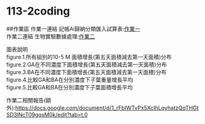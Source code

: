 # 113-2coding
##作業區
作業一連結 記帳Ai歸納分類匯入試算表:[作業一](https://github.com/kurakanja/113-2coding/blob/main/HW1.ipynb 
)  
作業二連結 生物實驗數據處理:[作業二](https://github.com/kurakanja/113-2coding/blob/main/%E7%94%9F%E7%89%A9%E6%A4%8D%E7%89%A9%E7%9B%92%E9%AC%9A%E5%9C%96.ipynb)  

圖表說明  
figure.1.所有組別的10-5 M 面積增長(第五天面積減去第一天面積)分布  
figure.2.GA在不同濃度下面積增長(第五天面積減去第一天面積)分布  
figure.3.BA在不同濃度下面積增長(第五天面積減去第一天面積)分布  
figure.4.比較GA和BA在分別濃度下子葉重量增長平均  
figure.5.比較GA和BA在分別濃度下子葉面積增長平均  

作業二相關報告(額外):https://docs.google.com/document/d/1_rFbIWTvPx5XcIhLqyhatzQqTHGtSD3INcT09gqsM0k/edit?tab=t.0
